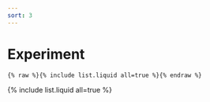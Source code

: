 ```yaml
---
sort: 3
---
```


# Experiment

```
{% raw %}{% include list.liquid all=true %}{% endraw %}
```

{% include list.liquid all=true %}

